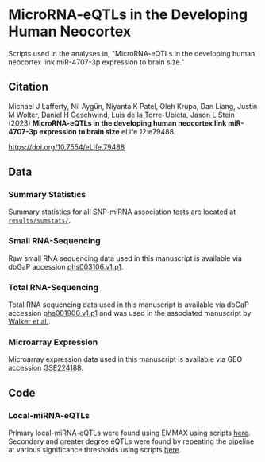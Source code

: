 # MicroRNA-eQTLs in the Developing Human Neocortex

Scripts used in the analyses in, "MicroRNA-eQTLs in the developing human neocortex link miR-4707-3p expression to brain size."  

## Citation

Michael J Lafferty, Nil Aygün, Niyanta K Patel, Oleh Krupa, Dan Liang, Justin M Wolter, Daniel H Geschwind, Luis de la Torre-Ubieta, Jason L Stein (2023) **MicroRNA-eQTLs in the developing human neocortex link miR-4707-3p expression to brain size** eLife 12:e79488.  

https://doi.org/10.7554/eLife.79488  

## Data

### Summary Statistics
Summary statistics for all SNP-miRNA association tests are located at [`results/sumstats/`](https://github.com/mikelaff/mirna-eqtl-manuscript/tree/main/results/sumstats).  

### Small RNA-Sequencing
Raw small RNA sequencing data used in this manuscript is available via dbGaP accession [phs003106.v1.p1](https://www.ncbi.nlm.nih.gov/projects/gap/cgi-bin/study.cgi?study_id=phs003106.v1.p1).  

### Total RNA-Sequencing
Total RNA sequencing data used in this manuscript is available via dbGaP accession [phs001900.v1.p1](https://www.ncbi.nlm.nih.gov/projects/gap/cgi-bin/study.cgi?study_id=phs001900.v1.p1) and was used in the associated manuscript by [Walker et al.](https://doi.org/10.1016/j.cell.2019.09.021).  

### Microarray Expression
Microarray expression data used in this manuscript is available via GEO accession [GSE224188](https://www.ncbi.nlm.nih.gov/geo/query/acc.cgi?acc=GSE224188).

## Code

### Local-miRNA-eQTLs

Primary local-miRNA-eQTLs were found using EMMAX using scripts [here](https://github.com/mikelaff/mirna-eqtl-manuscript/tree/main/src/emmax/final_pipeline). Secondary and greater degree eQTLs were found by repeating the pipeline at various significance thresholds using scripts [here](https://github.com/mikelaff/mirna-eqtl-manuscript/tree/main/src/conditionally_independent_eqtls).





